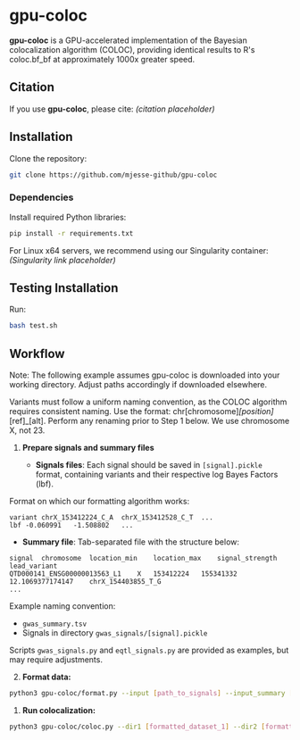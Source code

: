 # gpu-coloc

**gpu-coloc** is a GPU-accelerated implementation of the Bayesian colocalization algorithm (COLOC), providing identical results to R's coloc.bf\_bf at approximately 1000x greater speed.

## Citation

If you use **gpu-coloc**, please cite: *(citation placeholder)*

## Installation

Clone the repository:

```bash
git clone https://github.com/mjesse-github/gpu-coloc
```

### Dependencies

Install required Python libraries:

```bash
pip install -r requirements.txt
```

For Linux x64 servers, we recommend using our Singularity container:
*(Singularity link placeholder)*

## Testing Installation

Run:

```bash
bash test.sh
```

## Workflow

Note: The following example assumes gpu-coloc is downloaded into your working directory. Adjust paths accordingly if downloaded elsewhere.

Variants must follow a uniform naming convention, as the COLOC algorithm requires consistent naming. Use the format: chr[chromosome]_[position]_[ref]_[alt]. Perform any renaming prior to Step 1 below. We use chromosome X, not 23.

1. **Prepare signals and summary files**

   * **Signals files**: Each signal should be saved in `[signal].pickle` format, containing variants and their respective log Bayes Factors (lbf).

Format on which our formatting algorithm works:

```
variant	chrX_153412224_C_A	chrX_153412528_C_T	...
lbf	-0.060991	-1.508802	...
```

* **Summary file**: Tab-separated file with the structure below:

```
signal	chromosome	location_min	location_max	signal_strength	lead_variant
QTD000141_ENSG00000013563_L1	X	153412224	155341332	12.1069377174147	chrX_154403855_T_G
...
```

Example naming convention:

* `gwas_summary.tsv`
* Signals in directory `gwas_signals/[signal].pickle`

Scripts `gwas_signals.py` and `eqtl_signals.py` are provided as examples, but may require adjustments.

2. **Format data:**

```bash
python3 gpu-coloc/format.py --input [path_to_signals] --input_summary [summary_file] --output [output_folder]
```

1. **Run colocalization:**

```bash
python3 gpu-coloc/coloc.py --dir1 [formatted_dataset_1] --dir2 [formatted_dataset_2] --results [results_output] --p12 1e-6 --H4 0.8
```
